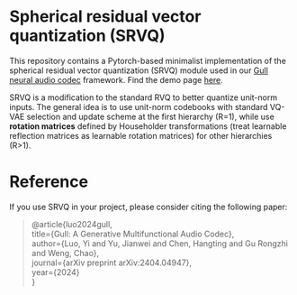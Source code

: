 # Spherical residual vector quantization (SRVQ)

This repository contains a Pytorch-based minimalist implementation of the spherical residual vector quantization (SRVQ) module used in our [Gull neural audio codec](https://arxiv.org/abs/2404.04947) framework. Find the demo page [here](https://yluo42.github.io/Gull/).

SRVQ is a modification to the standard RVQ to better quantize unit-norm inputs. The general idea is to use unit-norm codebooks with standard VQ-VAE selection and update scheme at the first hierarchy (R=1), while use **rotation matrices** defined by Householder transformations (treat learnable reflection matrices as learnable rotation matrices) for other hierarchies (R>1).

# Reference
If you use SRVQ in your project, please consider citing the following paper:

> @article{luo2024gull,  
>  title={Gull: A Generative Multifunctional Audio Codec},  
>  author={Luo, Yi and Yu, Jianwei and Chen, Hangting and Gu Rongzhi and Weng, Chao},  
>  journal={arXiv preprint arXiv:2404.04947},  
>  year={2024}  
> }

